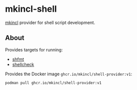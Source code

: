 # mkincl-shell

[mkincl](https://github.com/mkincl/mkincl) provider for shell script
development.

## About

Provides targets for running:

* [shfmt](https://github.com/mvdan/sh)
* [shellcheck](https://github.com/koalaman/shellcheck)

Provides the Docker image `ghcr.io/mkincl/shell-provider:v1`:

```sh
podman pull ghcr.io/mkincl/shell-provider:v1
```

